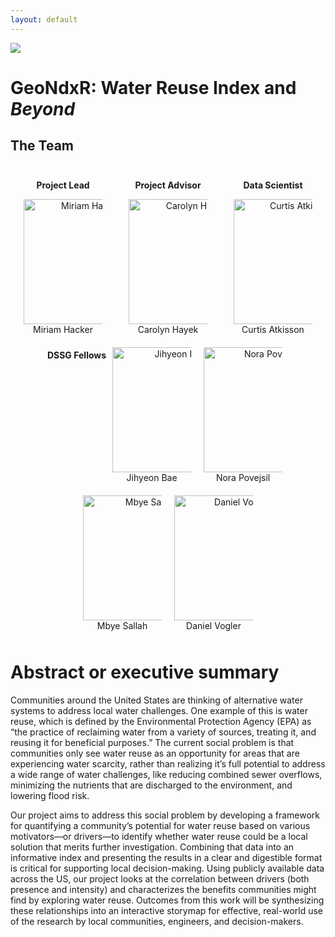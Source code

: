 ```yaml
---
layout: default
---
```


<img src="{{ site.url }}{{ site.baseurl }}/assets/img/eScience.png">


# GeoNdxR: Water Reuse Index and *Beyond*

## The Team
<div style="display: flex; flex-wrap: wrap; justify-content: space-around; text-align: center;">

  <div style="width: 25%; padding: 10px;">
    <p><strong>Project Lead</strong></p>
    <img src="{{ site.url }}{{ site.baseurl }}/assets/img/Miriam.png" alt="Miriam Hacker" style="width:200px; height:200px; object-fit: cover;">
    <p style="margin: 0;">Miriam Hacker</p>
  </div>

  <div style="width: 25%; padding: 10px;">
    <p><strong>Project Advisor</strong></p>
    <img src="{{ site.url }}{{ site.baseurl }}/assets/img/Carolyn.jpg" alt="Carolyn Hayek" style="width:200px; height:200px; object-fit: cover;">
    <p style="margin: 0;">Carolyn Hayek</p>
  </div>

  <div style="width: 25%; padding: 10px;">
    <p><strong>Data Scientist</strong></p>
    <img src="{{ site.url }}{{ site.baseurl }}/assets/img/Curtis.jpg" alt="Curtis Atkisson" style="width:200px; height:200px; object-fit: cover;">
    <p style="margin: 0;">Curtis Atkisson</p>
  </div>

</div>


<div style="display: flex; flex-wrap: wrap; justify-content: center;">
  <p><strong>DSSG Fellows</strong></p>
  <div style="width: 25%; text-align: center; padding: 10px;">
    <img src="{{ site.url }}{{ site.baseurl }}/assets/img/Jihyeon.jpg" alt="Jihyeon Bae" style="width:200px; height:200px; object-fit: cover;">
    <p style="margin: 0;">Jihyeon Bae</p>
  </div>
  <div style="width: 25%; text-align: center; padding: 10px;">
    <img src="{{ site.url }}{{ site.baseurl }}/assets/img/Nora.jpg" alt="Nora Povejsil" style="width:200px; height:200px; object-fit: cover;">
    <p style="margin: 0;">Nora Povejsil</p>
  </div>
  <div style="width: 25%; text-align: center; padding: 10px;">
    <img src="{{ site.url }}{{ site.baseurl }}/assets/img/Mbye.jpg" alt="Mbye Sallah" style="width:200px; height:200px; object-fit: cover;">
    <p style="margin: 0;">Mbye Sallah</p>
  </div>
  <div style="width: 25%; text-align: center; padding: 10px;">
    <img src="{{ site.url }}{{ site.baseurl }}/assets/img/Daniel.jpg" alt="Daniel Vogler" style="width:200px; height:200px; object-fit: cover;">
    <p style="margin: 0;">Daniel Vogler</p>
  </div>
</div>





# Abstract or executive summary
Communities around the United States are thinking of alternative water systems to address local water challenges. One example of this is water reuse, which is defined by the Environmental Protection Agency (EPA) as “the practice of reclaiming water from a variety of sources, treating it, and reusing it for beneficial purposes.” The current social problem is that communities only see water reuse as an opportunity for areas that are experiencing water scarcity, rather than realizing it’s full potential to address a wide range of water challenges, like reducing combined sewer overflows, minimizing the nutrients that are discharged to the environment, and lowering flood risk.

Our project aims to address this social problem by developing a framework for quantifying a community’s potential for water reuse based on various motivators—or drivers—to identify whether water reuse could be a local solution that merits further investigation. Combining that data into an informative index and presenting the results in a clear and digestible format is critical for supporting local decision-making. Using publicly available data across the US, our project looks at the correlation between drivers (both presence and intensity) and characterizes the benefits communities might find by exploring water reuse. Outcomes from this work will be synthesizing these relationships into an interactive storymap for effective, real-world use of the research by local communities, engineers, and decision-makers.
